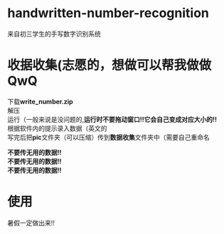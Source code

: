 # handwritten-number-recognition
来自初三学生的手写数字识别系统    

# 收据收集(志愿的，想做可以帮我做做QwQ
下载**write_number.zip**     
解压    
运行（一般来说是没问题的,**运行时不要拖动窗口!!它会自己变成对应大小的!!**    
根据软件内的提示录入数据（英文的    
写完后把**pic**文件夹（可以压缩）传到**数据收集**文件夹中（需要自己重命名  
    
**不要传无用的数据!!**    
**不要传无用的数据!!**    
**不要传无用的数据!!**    
# 使用
暑假一定做出来!!    
